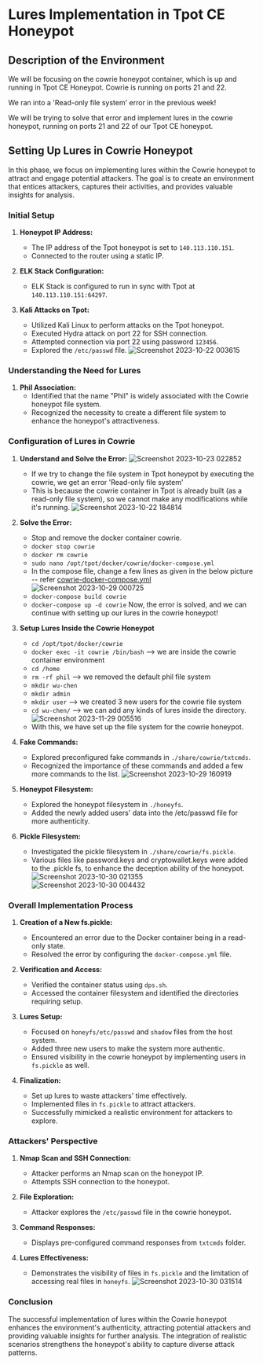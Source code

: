 # Lures Implementation in Tpot CE Honeypot

## Description of the Environment

We will be focusing on the cowrie honeypot container, which is up and running in Tpot CE Honeypot. Cowrie is running on ports 21 and 22.

We ran into a 'Read-only file system' error in the previous week!

We will be trying to solve that error and implement lures in the cowrie honeypot, running on ports 21 and 22 of our Tpot CE honeypot.

## Setting Up Lures in Cowrie Honeypot

In this phase, we focus on implementing lures within the Cowrie honeypot to attract and engage potential attackers. The goal is to create an environment that entices attackers, captures their activities, and provides valuable insights for analysis.

### Initial Setup

1. **Honeypot IP Address:**
   - The IP address of the Tpot honeypot is set to `140.113.110.151`.
   - Connected to the router using a static IP.

2. **ELK Stack Configuration:**
   - ELK Stack is configured to run in sync with Tpot at `140.113.110.151:64297`.

3. **Kali Attacks on Tpot:**
   - Utilized Kali Linux to perform attacks on the Tpot honeypot.
   - Executed Hydra attack on port 22 for SSH connection.
   - Attempted connection via port 22 using password `123456`.
   - Explored the `/etc/passwd` file.
   ![Screenshot 2023-10-22 003615](https://github.com/0hex7/IIPP-Internship/assets/108691415/42848f9a-5f4c-4cfe-a169-0e04eb76f485)

### Understanding the Need for Lures

1. **Phil Association:**
   - Identified that the name "Phil" is widely associated with the Cowrie honeypot file system.
   - Recognized the necessity to create a different file system to enhance the honeypot's attractiveness.

### Configuration of Lures in Cowrie

1. **Understand and Solve the Error:**
   ![Screenshot 2023-10-23 022852](https://github.com/0hex7/IIPP-Internship/assets/108691415/131d7d25-5fe1-4570-a1b2-28caea343e44)
   - If we try to change the file system in Tpot honeypot by executing the cowrie, we get an error 'Read-only file system'
   - This is because the cowrie container in Tpot is already built (as a read-only file system), so we cannot make any modifications while it's running.
   ![Screenshot 2023-10-22 184814](https://github.com/0hex7/IIPP-Internship/assets/108691415/ed7ed3b8-9fe6-4774-9596-8563a992a91c)

2. **Solve the Error:**
   - Stop and remove the docker container cowrie.
   - `docker stop cowrie`
   - `docker rm cowrie`
   - `sudo nano /opt/tpot/docker/cowrie/docker-compose.yml`
   - In the compose file, change a few lines as given in the below picture -- refer [cowrie-docker-compose.yml](https://github.com/0hex7/IIPP-Internship/new/main/Month-3/Lures/cowrie-docker-compose.yml)
   ![Screenshot 2023-10-29 000725](https://github.com/0hex7/IIPP-Internship/assets/108691415/36f2c4ca-7bf7-436a-b368-cbf5b36ceb0c)
   - `docker-compose build cowrie`
   - `docker-compose up -d cowrie`
   Now, the error is solved, and we can continue with setting up our lures in the cowrie honeypot!

3. **Setup Lures Inside the Cowrie Honeypot**
   - `cd /opt/tpot/docker/cowrie`
   - `docker exec -it cowrie /bin/bash` --> we are inside the cowrie container environment
   - `cd /home`
   - `rm -rf phil` --> we removed the default phil file system
   - `mkdir wu-chen`
   - `mkdir admin`
   - `mkdir user` --> we created 3 new users for the cowrie file system
   - `cd wu-chen/` --> we can add any kinds of lures inside the directory.
   ![Screenshot 2023-11-29 005516](https://github.com/0hex7/IIPP-Internship/assets/108691415/1c42f0ab-d10b-4bcb-9d22-863a1708ca38)
   - With this, we have set up the file system for the cowrie honeypot.

4. **Fake Commands:**
   - Explored preconfigured fake commands in `./share/cowrie/txtcmds`.
   - Recognized the importance of these commands and added a few more commands to the list.
   ![Screenshot 2023-10-29 160919](https://github.com/0hex7/IIPP-Internship/assets/108691415/08296b22-d1c6-4eb3-b072-302c1d22b3bb)

5. **Honeypot Filesystem:**
   - Explored the honeypot filesystem in `./honeyfs`.
   - Added the newly added users' data into the /etc/passwd file for more authenticity.

6. **Pickle Filesystem:**
   - Investigated the pickle filesystem in `./share/cowrie/fs.pickle`.
   - Various files like password.keys and cryptowallet.keys were added to the .pickle fs, to enhance the deception ability of the honeypot.
   ![Screenshot 2023-10-30 021355](https://github.com/0hex7/IIPP-Internship/assets/108691415/96cf7d6d-cf53-4649-bfd9-ed76d58d6d92)
   ![Screenshot 2023-10-30 004432](https://github.com/0hex7/IIPP-Internship/assets/108691415/664325a0-01e9-4998-97d9-5187bbd10ca7)

### Overall Implementation Process

1. **Creation of a New fs.pickle:**
   - Encountered an error due to the Docker container being in a read-only state.
   - Resolved the error by configuring the `docker-compose.yml` file.

2. **Verification and Access:**
   - Verified the container status using `dps.sh`.
   - Accessed the container filesystem and identified the directories requiring setup.

3. **Lures Setup:**
   - Focused on `honeyfs/etc/passwd` and `shadow` files from the host system.
   - Added three new users to make the system more authentic.
   - Ensured visibility in the cowrie honeypot by implementing users in `fs.pickle` as well.

4. **Finalization:**
   - Set up lures to waste attackers' time effectively.
   - Implemented files in `fs.pickle` to attract attackers.
   - Successfully mimicked a realistic environment for attackers to explore.

### Attackers' Perspective

1. **Nmap Scan and SSH Connection:**
   - Attacker performs an Nmap scan on the honeypot IP.
   - Attempts SSH connection to the honeypot.

2. **File Exploration:**
   - Attacker explores the `/etc/passwd` file in the cowrie honeypot.

3. **Command Responses:**
   - Displays pre-configured command responses from `txtcmds` folder.

4. **Lures Effectiveness:**
   - Demonstrates the visibility of files in `fs.pickle` and the limitation of accessing real files in `honeyfs`.
   ![Screenshot 2023-10-30 031514](https://github.com/0hex7/IIPP-Internship/assets/108691415/a7b23d9d-fc29-45b5-b305-70bbf11849f9)

### Conclusion

The successful implementation of lures within the Cowrie honeypot enhances the environment's authenticity, attracting potential attackers and providing valuable insights for further analysis. The integration of realistic scenarios strengthens the honeypot's ability to capture diverse attack patterns.
